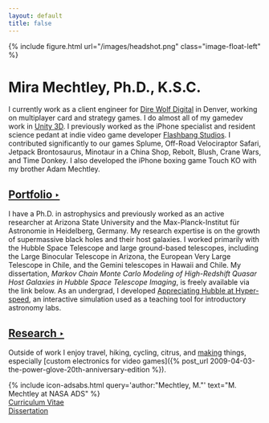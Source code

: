 ```yaml
---
layout: default
title: false
---
```


{% include figure.html url="/images/headshot.png" class="image-float-left" %}

# Mira Mechtley, Ph.D., K.S.C.

I currently work as a client engineer for [Dire Wolf Digital](http://www.direwolfdigital.com/) in Denver, working on multiplayer card and strategy games. I do almost all of my gamedev work in [Unity 3D](https://unity3d.com). I previously worked as the iPhone specialist and resident science pedant at indie video game developer [Flashbang Studios](http://blurst.com/). I contributed significantly to our games Splume, Off-Road Velociraptor Safari, Jetpack Brontosaurus, Minotaur in a China Shop, Rebolt, Blush, Crane Wars, and Time Donkey. I also developed the iPhone boxing game Touch KO with my brother Adam Mechtley.

## [Portfolio ‣]({{site.baseurl}}/portfolio)

I have a Ph.D. in astrophysics and previously worked as an active researcher at Arizona State University and the Max-Planck-Institut für Astronomie in Heidelberg, Germany. My research expertise is on the growth of supermassive black holes and their host galaxies. I worked primarily with the Hubble Space Telescope and large ground-based telescopes, including the Large Binocular Telescope in Arizona, the European Very Large Telescope in Chile, and the Gemini telescopes in Hawaii and Chile. My dissertation, _Markov Chain Monte Carlo Modeling of High-Redshift Quasar Host Galaxies in Hubble Space Telescope Imaging_, is freely available via the link below. As an undergrad, I developed [Appreciating Hubble at Hyper-speed]({{site.baseurl}}/ahah/), an interactive simulation used as a teaching tool for introductory astronomy labs.

## [Research ‣]({{site.baseurl}}/research)

Outside of work I enjoy travel, hiking, cycling, citrus, and [making](http://makezine.com/) things, especially [custom electronics for video games]({% post_url 2009-04-03-the-power-glove-20th-anniversary-edition %}).

{% include icon-adsabs.html query='author:"Mechtley, M."' text="M. Mechtley at NASA ADS" %}  
[Curriculum Vitae]({{site.baseurl}}/papers/mmechtleycv.pdf)  
[Dissertation](http://hdl.handle.net/2286/R.A.126037)
